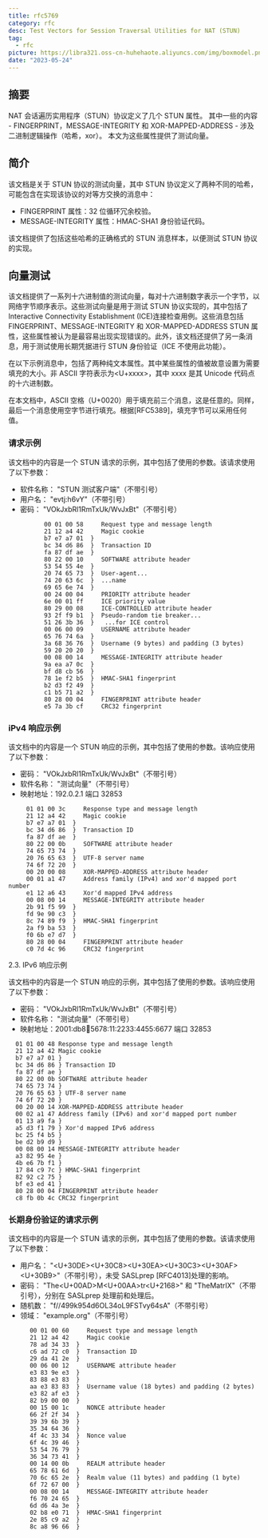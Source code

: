 ```yaml
---
title: rfc5769
category: rfc
desc: Test Vectors for Session Traversal Utilities for NAT (STUN)
tag:
  - rfc
picture: https://libra321.oss-cn-huhehaote.aliyuncs.com/img/boxmodel.png
date: "2023-05-24"
---
```


## 摘要

NAT 会话遍历实用程序（STUN）协议定义了几个 STUN 属性。 其中一些的内容 - FINGERPRINT，MESSAGE-INTEGRITY 和 XOR-MAPPED-ADDRESS - 涉及二进制逻辑操作（哈希，xor）。 本文为这些属性提供了测试向量。

## 简介

该文档是关于 STUN 协议的测试向量，其中 STUN 协议定义了两种不同的哈希，可能包含在实现该协议的对等方交换的消息中：

- FINGERPRINT 属性：32 位循环冗余校验。
- MESSAGE-INTEGRITY 属性：HMAC-SHA1 身份验证代码。

该文档提供了包括这些哈希的正确格式的 STUN 消息样本，以便测试 STUN 协议的实现。

## 向量测试

该文档提供了一系列十六进制值的测试向量，每对十六进制数字表示一个字节，以网络字节顺序表示。这些测试向量是用于测试 STUN 协议实现的，其中包括了 Interactive Connectivity Establishment (ICE)连接检查用例。这些消息包括 FINGERPRINT、MESSAGE-INTEGRITY 和 XOR-MAPPED-ADDRESS STUN 属性，这些属性被认为是最容易出现实现错误的。此外，该文档还提供了另一条消息，用于测试使用长期凭据进行 STUN 身份验证（ICE 不使用此功能）。

在以下示例消息中，包括了两种纯文本属性。其中某些属性的值被故意设置为需要填充的大小。非 ASCII 字符表示为<U+xxxx>，其中 xxxx 是其 Unicode 代码点的十六进制数。

在本文档中，ASCII 空格（U+0020）用于填充前三个消息，这是任意的。同样，最后一个消息使用空字节进行填充。根据[RFC5389]，填充字节可以采用任何值。

### 请求示例

该文档中的内容是一个 STUN 请求的示例，其中包括了使用的参数。该请求使用了以下参数：

- 软件名称： "STUN 测试客户端"（不带引号）
- 用户名： "evtj:h6vY"（不带引号）
- 密码： "VOkJxbRl1RmTxUk/WvJxBt"（不带引号）

```
          00 01 00 58     Request type and message length
          21 12 a4 42     Magic cookie
          b7 e7 a7 01  }
          bc 34 d6 86  }  Transaction ID
          fa 87 df ae  }
          80 22 00 10     SOFTWARE attribute header
          53 54 55 4e  }
          20 74 65 73  }  User-agent...
          74 20 63 6c  }  ...name
          69 65 6e 74  }
          00 24 00 04     PRIORITY attribute header
          6e 00 01 ff     ICE priority value
          80 29 00 08     ICE-CONTROLLED attribute header
          93 2f f9 b1  }  Pseudo-random tie breaker...
          51 26 3b 36  }   ...for ICE control
          00 06 00 09     USERNAME attribute header
          65 76 74 6a  }
          3a 68 36 76  }  Username (9 bytes) and padding (3 bytes)
          59 20 20 20  }
          00 08 00 14     MESSAGE-INTEGRITY attribute header
          9a ea a7 0c  }
          bf d8 cb 56  }
          78 1e f2 b5  }  HMAC-SHA1 fingerprint
          b2 d3 f2 49  }
          c1 b5 71 a2  }
          80 28 00 04     FINGERPRINT attribute header
          e5 7a 3b cf     CRC32 fingerprint
```

### iPv4 响应示例

该文档中的内容是一个 STUN 响应的示例，其中包括了使用的参数。该响应使用了以下参数：

- 密码： "VOkJxbRl1RmTxUk/WvJxBt"（不带引号）
- 软件名称： "测试向量"（不带引号）
- 映射地址：192.0.2.1 端口 32853

```
     01 01 00 3c     Response type and message length
     21 12 a4 42     Magic cookie
     b7 e7 a7 01  }
     bc 34 d6 86  }  Transaction ID
     fa 87 df ae  }
     80 22 00 0b     SOFTWARE attribute header
     74 65 73 74  }
     20 76 65 63  }  UTF-8 server name
     74 6f 72 20  }
     00 20 00 08     XOR-MAPPED-ADDRESS attribute header
     00 01 a1 47     Address family (IPv4) and xor'd mapped port number
     e1 12 a6 43     Xor'd mapped IPv4 address
     00 08 00 14     MESSAGE-INTEGRITY attribute header
     2b 91 f5 99  }
     fd 9e 90 c3  }
     8c 74 89 f9  }  HMAC-SHA1 fingerprint
     2a f9 ba 53  }
     f0 6b e7 d7  }
     80 28 00 04     FINGERPRINT attribute header
     c0 7d 4c 96     CRC32 fingerprint
```

2.3. IPv6 响应示例

该文档中的内容是一个 STUN 响应的示例，其中包括了使用的参数。该响应使用了以下参数：

- 密码： "VOkJxbRl1RmTxUk/WvJxBt"（不带引号）
- 软件名称： "测试向量"（不带引号）
- 映射地址：2001:db8:1234:5678:11:2233:4455:6677 端口 32853

```
  01 01 00 48 Response type and message length
  21 12 a4 42 Magic cookie
  b7 e7 a7 01 }
  bc 34 d6 86 } Transaction ID
  fa 87 df ae }
  80 22 00 0b SOFTWARE attribute header
  74 65 73 74 }
  20 76 65 63 } UTF-8 server name
  74 6f 72 20 }
  00 20 00 14 XOR-MAPPED-ADDRESS attribute header
  00 02 a1 47 Address family (IPv6) and xor'd mapped port number
  01 13 a9 fa }
  a5 d3 f1 79 } Xor'd mapped IPv6 address
  bc 25 f4 b5 }
  be d2 b9 d9 }
  00 08 00 14 MESSAGE-INTEGRITY attribute header
  a3 82 95 4e }
  4b e6 7b f1 }
  17 84 c9 7c } HMAC-SHA1 fingerprint
  82 92 c2 75 }
  bf e3 ed 41 }
  80 28 00 04 FINGERPRINT attribute header
  c8 fb 0b 4c CRC32 fingerprint
```

### 长期身份验证的请求示例

该文档中的内容是一个 STUN 请求的示例，其中包括了使用的参数。该请求使用了以下参数：

- 用户名： "<U+30DE><U+30C8><U+30EA><U+30C3><U+30AF><U+30B9>"（不带引号），未受 SASLprep [RFC4013]处理的影响。
- 密码： "The<U+00AD>M<U+00AA>tr<U+2168>" 和 "TheMatrIX"（不带引号），分别在 SASLprep 处理前和处理后。
- 随机数： "f//499k954d6OL34oL9FSTvy64sA"（不带引号）
- 领域： "example.org"（不带引号）

```
      00 01 00 60     Request type and message length
      21 12 a4 42     Magic cookie
      78 ad 34 33  }
      c6 ad 72 c0  }  Transaction ID
      29 da 41 2e  }
      00 06 00 12     USERNAME attribute header
      e3 83 9e e3  }
      83 88 e3 83  }
      aa e3 83 83  }  Username value (18 bytes) and padding (2 bytes)
      e3 82 af e3  }
      82 b9 00 00  }
      00 15 00 1c     NONCE attribute header
      66 2f 2f 34  }
      39 39 6b 39  }
      35 34 64 36  }
      4f 4c 33 34  }  Nonce value
      6f 4c 39 46  }
      53 54 76 79  }
      36 34 73 41  }
      00 14 00 0b     REALM attribute header
      65 78 61 6d  }
      70 6c 65 2e  }  Realm value (11 bytes) and padding (1 byte)
      6f 72 67 00  }
      00 08 00 14     MESSAGE-INTEGRITY attribute header
      f6 70 24 65  }
      6d d6 4a 3e  }
      02 b8 e0 71  }  HMAC-SHA1 fingerprint
      2e 85 c9 a2  }
      8c a8 96 66  }
```
